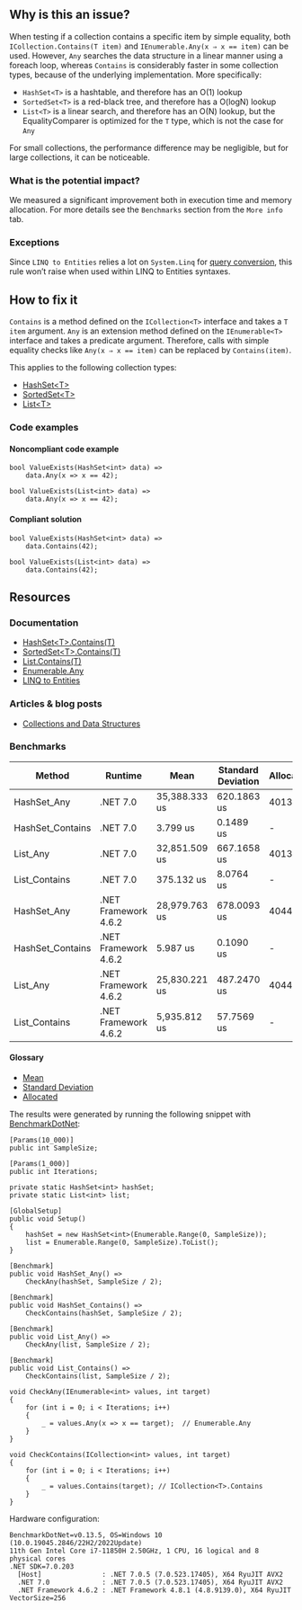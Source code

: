 ## Why is this an issue?
 
When testing if a collection contains a specific item by simple equality, both `ICollection.Contains(T item)` and `IEnumerable.Any(x ⇒ x == item)` can be used. However, `Any` searches the data structure in a linear manner using a foreach loop, whereas `Contains` is considerably faster in some collection types, because of the underlying implementation. More specifically:
 
- `HashSet<T>` is a hashtable, and therefore has an O(1) lookup
- `SortedSet<T>` is a red-black tree, and therefore has a O(logN) lookup
- `List<T>` is a linear search, and therefore has an O(N) lookup, but the EqualityComparer is optimized for the `T`
  type, which is not the case for `Any`

For small collections, the performance difference may be negligible, but for large collections, it can be noticeable.
 
### What is the potential impact?
 
We measured a significant improvement both in execution time and memory allocation. For more details see the `Benchmarks` section from the `More info` tab.
 
### Exceptions
 
Since `LINQ to
Entities` relies a lot on `System.Linq` for [query conversion](https://learn.microsoft.com/en-us/dotnet/framework/data/adonet/ef/language-reference/linq-to-entities#query-conversion), this rule won’t raise when used within LINQ to Entities syntaxes.
 
## How to fix it
 
`Contains` is a method defined on the `ICollection<T>` interface and takes a `T item` argument. `Any` is an extension method defined on the `IEnumerable<T>` interface and takes a predicate argument. Therefore, calls with simple equality checks like `Any(x ⇒ x == item)` can be replaced by `Contains(item)`.
 
This applies to the following collection types:

- [HashSet&lt;T&gt;](https://learn.microsoft.com/en-us/dotnet/api/system.collections.generic.hashset-1)
- [SortedSet&lt;T&gt;](https://learn.microsoft.com/en-us/dotnet/api/system.collections.generic.sortedset-1)
- [List&lt;T&gt;](https://learn.microsoft.com/en-us/dotnet/api/system.collections.generic.list-1)

### Code examples
 
#### Noncompliant code example

    bool ValueExists(HashSet<int> data) =>
        data.Any(x => x == 42);

    bool ValueExists(List<int> data) =>
        data.Any(x => x == 42);

#### Compliant solution

    bool ValueExists(HashSet<int> data) =>
        data.Contains(42);

    bool ValueExists(List<int> data) =>
        data.Contains(42);

## Resources
 
### Documentation

- [HashSet&lt;T&gt;.Contains(T)](https://learn.microsoft.com/en-us/dotnet/api/system.collections.generic.hashset-1.contains)
- [SortedSet&lt;T&gt;.Contains(T)](https://learn.microsoft.com/en-us/dotnet/api/system.collections.generic.sortedset-1.contains)
- [List.Contains(T)](https://learn.microsoft.com/en-us/dotnet/api/system.collections.generic.list-1.contains)
- [Enumerable.Any](https://learn.microsoft.com/en-us/dotnet/api/system.linq.enumerable.any)
- [LINQ to Entities](https://learn.microsoft.com/en-us/dotnet/framework/data/adonet/ef/language-reference/linq-to-entities)

### Articles & blog posts

- [Collections and Data Structures](https://learn.microsoft.com/en-us/dotnet/standard/collections/)

### Benchmarks

| Method | Runtime | Mean | Standard Deviation | Allocated |
| --- | --- | --- | --- | --- |
| HashSet\_Any | .NET 7.0 | 35,388.333 us | 620.1863 us | 40132 B |
| HashSet\_Contains | .NET 7.0 | 3.799 us | 0.1489 us | - |
| List\_Any | .NET 7.0 | 32,851.509 us | 667.1658 us | 40130 B |
| List\_Contains | .NET 7.0 | 375.132 us | 8.0764 us | - |
| HashSet\_Any | .NET Framework 4.6.2 | 28,979.763 us | 678.0093 us | 40448 B |
| HashSet\_Contains | .NET Framework 4.6.2 | 5.987 us | 0.1090 us | - |
| List\_Any | .NET Framework 4.6.2 | 25,830.221 us | 487.2470 us | 40448 B |
| List\_Contains | .NET Framework 4.6.2 | 5,935.812 us | 57.7569 us | - |

#### Glossary

- [Mean](https://en.wikipedia.org/wiki/Arithmetic_mean)
- [Standard Deviation](https://en.wikipedia.org/wiki/Standard_deviation)
- [Allocated](https://en.wikipedia.org/wiki/Memory_management)

The results were generated by running the following snippet with [BenchmarkDotNet](https://github.com/dotnet/BenchmarkDotNet):

    [Params(10_000)]
    public int SampleSize;
    
    [Params(1_000)]
    public int Iterations;
    
    private static HashSet<int> hashSet;
    private static List<int> list;
    
    [GlobalSetup]
    public void Setup()
    {
        hashSet = new HashSet<int>(Enumerable.Range(0, SampleSize));
        list = Enumerable.Range(0, SampleSize).ToList();
    }
    
    [Benchmark]
    public void HashSet_Any() =>
        CheckAny(hashSet, SampleSize / 2);
    
    [Benchmark]
    public void HashSet_Contains() =>
        CheckContains(hashSet, SampleSize / 2);
    
    [Benchmark]
    public void List_Any() =>
        CheckAny(list, SampleSize / 2);
    
    [Benchmark]
    public void List_Contains() =>
        CheckContains(list, SampleSize / 2);
    
    void CheckAny(IEnumerable<int> values, int target)
    {
        for (int i = 0; i < Iterations; i++)
        {
            _ = values.Any(x => x == target);  // Enumerable.Any
        }
    }
    
    void CheckContains(ICollection<int> values, int target)
    {
        for (int i = 0; i < Iterations; i++)
        {
            _ = values.Contains(target); // ICollection<T>.Contains
        }
    }

Hardware configuration:

    BenchmarkDotNet=v0.13.5, OS=Windows 10 (10.0.19045.2846/22H2/2022Update)
    11th Gen Intel Core i7-11850H 2.50GHz, 1 CPU, 16 logical and 8 physical cores
    .NET SDK=7.0.203
      [Host]               : .NET 7.0.5 (7.0.523.17405), X64 RyuJIT AVX2
      .NET 7.0             : .NET 7.0.5 (7.0.523.17405), X64 RyuJIT AVX2
      .NET Framework 4.6.2 : .NET Framework 4.8.1 (4.8.9139.0), X64 RyuJIT VectorSize=256